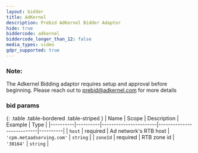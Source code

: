 ```yaml
---
layout: bidder
title: AdKernel
description: Prebid AdKernel Bidder Adaptor
hide: true
biddercode: adkernel
biddercode_longer_than_12: false
media_types: video
gdpr_supported: true
---
```


### Note:

The Adkernel Bidding adaptor requires setup and approval before beginning. Please reach out to <prebid@adkernel.com> for more details

### bid params

{: .table .table-bordered .table-striped }
| Name     | Scope    | Description           | Example                   | Type     |
|----------|----------|-----------------------|---------------------------|----------|
| `host`   | required | Ad network's RTB host | `'cpm.metaadserving.com'` | `string` |
| `zoneId` | required | RTB zone id           | `'30164'`                 | `string` |
